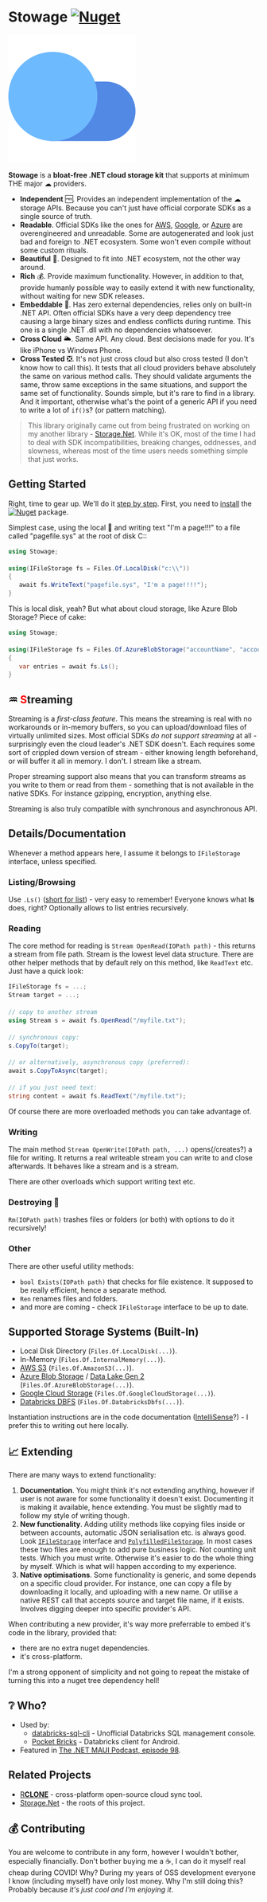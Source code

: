 ﻿# Stowage [![Nuget](https://img.shields.io/nuget/v/Stowage?style=for-the-badge)](https://www.nuget.org/packages/Stowage)


![](media/icon/icon-256.png)

**Stowage** is a **bloat-free .NET cloud storage kit** that supports at minimum THE major ☁ providers.

- **Independent** 🆓. Provides an independent implementation of the ☁ storage APIs. Because you can't just have official corporate SDKs as a single source of truth.
- **Readable**. Official SDKs like the ones for [AWS](https://github.com/aws/aws-sdk-net), [Google](https://github.com/googleapis/google-cloud-dotnet), or [Azure](https://github.com/Azure/azure-storage-net) are overengineered and unreadable. Some are autogenerated and look just bad and foreign to .NET ecosystem. Some won't even compile without some custom rituals.
- **Beautiful** 🦋. Designed to fit into .NET ecosystem, not the other way around.
- **Rich** 💰. Provide maximum functionality. However, in addition to that, provide humanly possible way to easily extend it with new functionality, without waiting for new SDK releases.
- **Embeddable** 🔱. Has zero external dependencies, relies only on built-in .NET API. Often official SDKs have a very deep dependency tree causing a large binary sizes and endless conflicts during runtime. This one is a single .NET .dll with no dependencies whatsoever.
- **Cross Cloud** 🌥. Same API. Any cloud. Best decisions made for you. It's like iPhone vs Windows Phone.
- **Cross Tested** ❎. It's not just cross cloud but also cross tested (I don't know how to call this). It tests that all cloud providers behave absolutely the same on various method calls. They should validate arguments the same, throw same exceptions in the same situations, and support the same set of functionality. Sounds simple, but it's rare to find in a library. And it important, otherwise what's the point of a generic API if you need to write a lot of `if()`s? (or pattern matching).

> This library originally came out from being frustrated on working on my another library - [Storage.Net](https://github.com/aloneguid/storage). While it's OK, most of the time I had to deal with SDK incompatibilities, breaking changes, oddnesses, and slowness, whereas most of the time users needs something simple that just works.

## Getting Started

Right, time to gear up. We'll do it [step by step](https://www.oxfordlearnersdictionaries.com/definition/english/step_1?q=step). First, you need to [install](https://docs.microsoft.com/en-us/nuget/quickstart/install-and-use-a-package-using-the-dotnet-cli) the [![Nuget](https://img.shields.io/nuget/v/Stowage?style=social)](https://www.nuget.org/packages/Stowage) package.


Simplest case, using the local 💽 and writing text "I'm a page!!!" to a file called "pagefile.sys" at the root of disk C::

```csharp
using Stowage;

using(IFileStorage fs = Files.Of.LocalDisk("c:\\"))
{
   await fs.WriteText("pagefile.sys", "I'm a page!!!!");
}
```

This is local disk, yeah? But what about cloud storage, like Azure Blob Storage? Piece of cake:

```csharp
using Stowage;

using(IFileStorage fs = Files.Of.AzureBlobStorage("accountName", "accountKey", "containerName"))
{
   var entries = await fs.Ls();
}
```



## ♒ <span style="color:red">S</span>treaming

Streaming is a *first-class feature*. This means the streaming is real with no workarounds or in-memory buffers, so you can upload/download files of virtually unlimited sizes. Most official SDKs *do not support streaming* at all - surprisingly even the cloud leader's .NET SDK doesn't. Each requires some sort of crippled down version of stream - either knowing length beforehand, or will buffer it all in memory. I don't. I stream like a stream.

Proper streaming support also means that you can transform streams as you write to them or read from them - something that is not available in the native SDKs. For instance gzipping, encryption, anything else.

Streaming is also truly compatible with synchronous and asynchronous API.

## Details/Documentation

Whenever a method appears here, I assume it belongs to `IFileStorage` interface, unless specified.

### Listing/Browsing

Use `.Ls()` ([short for list](https://en.wikipedia.org/wiki/Ls)) - very easy to remember! Everyone knows what **ls** does, right? Optionally allows to list entries recursively.

### Reading

The core method for reading is `Stream OpenRead(IOPath path)` - this returns a stream from file path. Stream is the lowest level data structure. There are other helper methods that by default rely on this method, like `ReadText` etc. Just have a quick look:

```csharp
IFileStorage fs = ...;
Stream target = ...;

// copy to another stream
using Stream s = await fs.OpenRead("/myfile.txt");

// synchronous copy:
s.CopyTo(target);

// or alternatively, asynchronous copy (preferred):
await s.CopyToAsync(target);

// if you just need text:
string content = await fs.ReadText("/myfile.txt");
```

Of course there are more overloaded methods you can take advantage of.

### Writing

The main method `Stream OpenWrite(IOPath path, ...)` opens(/creates?) a file for writing. It returns a real writeable stream you can write to and close afterwards. It behaves like a stream and is a stream.

There are other overloads which support writing text etc.

### Destroying 🧨

`Rm(IOPath path)` trashes files or folders (or both) with options to do it recursively!

### Other

There are other useful utility methods:

- `bool Exists(IOPath path)` that checks for file existence. It supposed to be really efficient, hence a separate method.
- `Ren` renames files and folders.
- and more are coming - check `IFileStorage` interface to be up to date.

## Supported Storage Systems (Built-In)

- Local Disk Directory (`Files.Of.LocalDisk(...)`).
- In-Memory (`Files.Of.InternalMemory(...)`).
- [AWS S3](https://aws.amazon.com/s3/) (`Files.Of.AmazonS3(...)`).
- [Azure Blob Storage](https://azure.microsoft.com/en-gb/services/storage/blobs/) / [Data Lake Gen 2](https://docs.microsoft.com/en-us/azure/storage/blobs/data-lake-storage-introduction#key-features-of-data-lake-storage-gen2) (`Files.Of.AzureBlobStorage(...)`).
- [Google Cloud Storage](https://cloud.google.com/storage) (`Files.Of.GoogleCloudStorage(...)`).
- [Databricks DBFS](https://docs.databricks.com/data/databricks-file-system.html) (`Files.Of.DatabricksDbfs(...)`).

Instantiation instructions are in the code documentation ([IntelliSense](https://docs.microsoft.com/en-us/visualstudio/ide/using-intellisense?view=vs-2019)?) - I prefer this to writing out here locally.

## 📈 Extending

There are many ways to extend functionality:

1. **Documentation**. You might think it's not extending anything, however if user is not aware for some functionality it doesn't exist. Documenting it is making it available, hence extending. You must be slightly mad to follow my style of writing though.
2. **New functionality**. Adding utility methods like copying files inside or between accounts, automatic JSON serialisation etc. is always good. Look [`IFileStorage`](src/Stowage/IFileStorage.cs) interface and [`PolyfilledFileStorage`](src/Stowage/PolyfilledFileStorage.cs). In most cases these two files are enough to add pure business logic. Not counting unit tests. Which you must write. Otherwise it's easier to do the whole thing by myself. Which is what will happen according to my experience.
3. **Native optimisations**. Some functionality is generic, and some depends on a specific cloud provider. For instance, one can copy a file by downloading it locally, and uploading with a new name. Or utilise a native REST call that accepts source and target file name, if it exists. Involves digging deeper into specific provider's API.

When contributing a new provider, it's way more preferrable to embed it's code in the library, provided that:

- there are no extra nuget dependencies.
- it's cross-platform.

I'm a strong opponent of simplicity and not going to repeat the mistake of turning this into a nuget tree dependency hell!

## ❔ Who?

- Used by:
  - [databricks-sql-cli](https://github.com/aloneguid/databricks-sql-cli) - Unofficial Databricks SQL management console.
  - [Pocket Bricks](https://www.aloneguid.uk/projects/pocketbricks/) - Databricks client for Android.
- Featured in [The .NET MAUI Podcast, episode 98](https://www.dotnetmauipodcast.com/98).

## Related Projects

- [R**CLONE**](https://rclone.org/) - cross-platform open-source cloud sync tool.
- [Storage.Net](https://github.com/aloneguid/storage) - the roots of this project.

## 💰 Contributing

You are welcome to contribute in any form, however I wouldn't bother, especially financially. Don't bother buying me a ☕, I can do it myself real cheap during COVID! Why? During my years of OSS development everyone I know (including myself) have only lost money. Why I'm still doing this? Probably because *it's just cool and I'm enjoying it*.